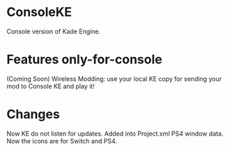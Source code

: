 # ConsoleKE
Console version of Kade Engine.



# Features only-for-console

(Coming Soon) Wireless Modding: use your local KE copy for sending your mod to Console KE and play it!


# Changes


Now KE do not listen for updates.
Added into Project.xml PS4 window data.
Now the icons are for Switch and PS4.
